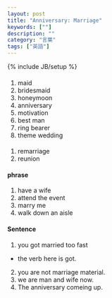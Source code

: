 ```yaml
---
layout: post
title: "Anniversary: Marriage"
keywords: [""]
description: ""
category: "言葉"
tags: ["英語"]
---
```

{% include JB/setup %}

####
1. maid
2. bridesmaid
3. honeymoon
4. anniversary
5. motivation
6. best man
7. ring bearer
8. theme wedding


####
1. remarriage
2. reunion

#### phrase
1. have a wife
2. attend the event 
3. marry me
4. walk down an aisle


#### Sentence
1. you got married too fast
-  the verb here is got. 
2. you are not marriage material.
3. we are man and wife now.
4. The anniversary comeing up.

